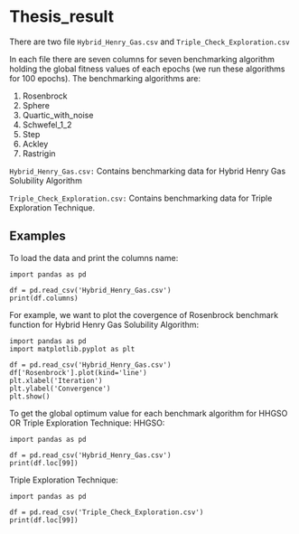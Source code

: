 # Thesis_result
There are two file `Hybrid_Henry_Gas.csv` and `Triple_Check_Exploration.csv`

In each file there are seven columns for seven benchmarking algorithm holding the global fitness values of each epochs (we run these algorithms for 100 epochs).
The benchmarking algorithms are:
1. Rosenbrock
2. Sphere
3. Quartic_with_noise
4. Schwefel_1_2
5. Step
6. Ackley
7. Rastrigin

`Hybrid_Henry_Gas.csv:`
Contains benchmarking data for Hybrid Henry Gas Solubility Algorithm

`Triple_Check_Exploration.csv:`
Contains benchmarking data for Triple Exploration Technique.

## Examples

To load the data and print the columns name:
```
import pandas as pd

df = pd.read_csv('Hybrid_Henry_Gas.csv')
print(df.columns)
```

For example, we want to plot the covergence of Rosenbrock benchmark function for Hybrid Henry Gas Solubility Algorithm:
```
import pandas as pd
import matplotlib.pyplot as plt

df = pd.read_csv('Hybrid_Henry_Gas.csv')
df['Rosenbrock'].plot(kind='line')
plt.xlabel('Iteration')
plt.ylabel('Convergence')
plt.show()
```
To get the global optimum value for each benchmark algorithm for HHGSO OR Triple Exploration Technique:
HHGSO:
```
import pandas as pd

df = pd.read_csv('Hybrid_Henry_Gas.csv')
print(df.loc[99])
```
Triple Exploration Technique:
```
import pandas as pd

df = pd.read_csv('Triple_Check_Exploration.csv')
print(df.loc[99])
```

